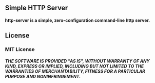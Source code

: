 ## Simple HTTP Server
#### http-server is a simple, zero-configuration command-line http server. 

## License
### MIT License
##### THE SOFTWARE IS PROVIDED "AS IS", WITHOUT WARRANTY OF ANY KIND, EXPRESS OR IMPLIED, INCLUDING BUT NOT LIMITED TO THE WARRANTIES OF MERCHANTABILITY, FITNESS FOR A PARTICULAR PURPOSE AND NONINFRINGEMENT.